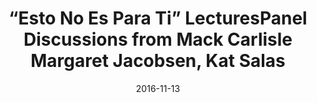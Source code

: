 ---
title: “Esto No Es Para Ti” LecturesPanel Discussions from Mack Carlisle   Margaret Jacobsen, Kat Salas
date: 2016-11-13
---